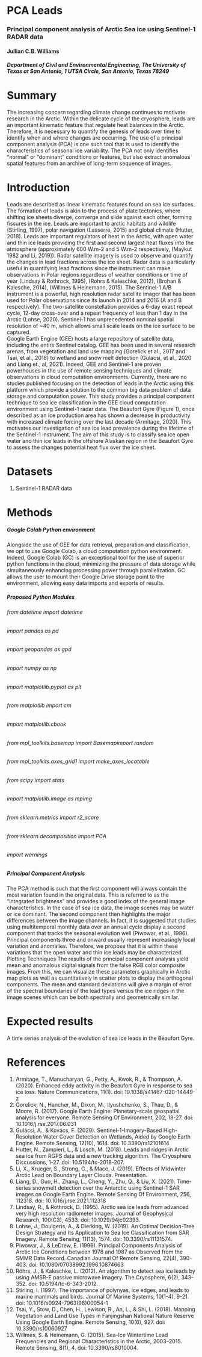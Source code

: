 # PCA Leads
### Principal component analysis of Arctic Sea ice using Sentinel-1 RADAR data
#### Jullian C.B. Williams
##### Department of Civil and Environmental Engineering, The University of Texas at San Antonio, 1 UTSA Circle, San Antonio, Texas 78249

# Summary
The increasing concern regarding climate change continues to motivate research in the Arctic. Within the delicate cycle of the cryosphere, leads are an important kinematic feature that regulate heat balances in the Arctic. Therefore, it is necessary to quantify the genesis of leads over time to identify when and where changes are occurring. The use of a principal component analysis (PCA) is one such tool that is used to identify the characteristics of seasonal ice variability. The PCA not only identifies “normal” or “dominant” conditions or features, but also extract anomalous spatial features from an archive of long-term sequence of images. 
# Introduction 
Leads are described as linear kinematic features found on sea ice surfaces. The formation of leads is akin to the process of plate tectonics, where shifting ice sheets diverge, converge and slide against each other, forming fissures in the ice. Leads are important to arctic habitats and wildlife (Stirling, 1997), polar navigation  (Lasserre, 2015) and global climate (Hutter, 2018). Leads are important regulators of heat in the Arctic, with open water and thin ice leads providing the first and second largest heat fluxes into the atmosphere (approximately 600 W.m-2 and 5 W.m-2 respectively, (Maykut 1982 and Li, 2019)). 
Radar satellite imagery is used to observe and quantify the changes in lead fractions across the ice sheet. Radar data is particularly useful in quantifying lead fractions since the instrument can make observations in Polar regions regardless of weather conditions or time of year (Lindsay & Rothrock, 1995), (Rohrs & Kaleschke, 2012), (Brohan & Kalesche, 2014), (Willmes & Heinemann, 2015). The Sentinel-1 A/B instrument is a powerful, high resolution radar satellite imager that has been used for Polar observations since its launch in 2014 and 2016 (A and B respectively). The two-satellite constellation provides a 6-day exact repeat cycle, 12-day cross-over and a repeat frequency of less than 1 day in the Arctic (Lohse, 2020). Sentinel-1 has unprecedented nominal spatial resolution of ~40 m, which allows small scale leads on the ice surface to be captured.    
Google Earth Engine (GEE) hosts a large repository of satellite data, including the entire Sentinel catalog. GEE has been used in several research arenas, from vegetation and land use mapping (Gorelick et al., 2017 and Tsai, et al., 2018) to wetland and snow melt detection (Gulacsi, et al., 2020 and Liang et., al, 2021). Indeed, GEE and Sentinel-1 are proven powerhouses in the use of remote sensing techniques and climate observations in cloud computation environments. Currently, there are no studies published focusing on the detection of leads in the Arctic using this platform which provide a solution to the common big data problem of data storage and computation power. 
This study provides a principal component technique to sea ice classification in the GEE cloud computation environment using Sentinel-1 radar data. The Beaufort Gyre (Figure 1), once described as an ice production area has shown a decrease in productivity with increased climate forcing over the last decade (Armitage, 2020). This motivates our investigation of sea ice lead prevalence during the lifetime of the Sentinel-1 instrument. The aim of this study is to classify sea ice open water and thin ice leads in the offshore Alaskan region in the Beaufort Gyre to assess the changes potential heat flux over the ice sheet. 
 
# Datasets
1.	Sentinel-1 RADAR data
# Methods
##### Google Colab Python environment
Alongside the use of GEE for data retrieval, preparation and classification, we opt to use Google Colab, a cloud computation python environment. Indeed, Google Colab (GC) is an exceptional tool for the use of superior python functions in the cloud, minimizing the pressure of data storage while simultaneously enhancing processing power through parallelization. GC allows the user to mount their Google Drive storage point to the environment, allowing easy data imports and exports of results. 

##### Proposed Python Modules
###### from datetime import datetime
###### import pandas as pd
###### import geopandas as gpd
###### import numpy as np
###### import matplotlib.pyplot as plt
###### from matplotlib import cm
###### import matplotlib.cbook
###### from mpl_toolkits.basemap import Basemapimport random
###### from mpl_toolkits.axes_grid1 import make_axes_locatable
###### from scipy import stats
###### import matplotlib.image as mpimg
###### from sklearn.metrics import r2_score
###### from sklearn.decomposition import PCA
###### import warnings

##### Principal Component Analysis
The PCA method is such that the first component will always contain the most variation found in the original data. This is referred to as the “integrated brightness” and provides a good index of the general image characteristics. In the case of sea ice data, the image scenes may be water or ice dominant. The second component then highlights the major differences between the image channels. In fact, it is suggested that studies using multitemporal monthly data over an annual cycle display a second component that tracks the seasonal evolution well (Piwowar, et al., 1996). Principal components three and onward usually represent increasingly local variation and anomalies. Therefore, we propose that it is within these variations that the open water and thin ice leads may be characterized. 
Plotting Techniques
The results of the principal component analysis yield mean and anomalous digital signals from the false RGB color composite images. From this, we can visualize these parameters graphically in Arctic map plots as well as quantitatively in scatter plots to display the orthogonal components. The mean and standard deviations will give a margin of error of the spectral boundaries of the lead types versus the ice ridges in the image scenes which can be both spectrally and geometrically similar.  
# Expected results
A time series analysis of the evolution of sea ice leads in the Beaufort Gyre. 
# References
1.	Armitage, T., Manucharyan, G., Petty, A., Kwok, R., & Thompson, A. (2020). Enhanced eddy activity in the Beaufort Gyre in response to sea ice loss. Nature Communications, 11(1). doi: 10.1038/s41467-020-14449-z
2.	Gorelick, N., Hancher, M., Dixon, M., Ilyushchenko, S., Thau, D., & Moore, R. (2017). Google Earth Engine: Planetary-scale geospatial analysis for everyone. Remote Sensing Of Environment, 202, 18-27. doi: 10.1016/j.rse.2017.06.031
3.	Gulácsi, A., & Kovács, F. (2020). Sentinel-1-Imagery-Based High-Resolution Water Cover Detection on Wetlands, Aided by Google Earth Engine. Remote Sensing, 12(10), 1614. doi: 10.3390/rs12101614
4.	Hutter, N., Zampieri, L., & Losch, M. (2018). Leads and ridges in Arctic sea ice from RGPS data and a new tracking algorithm. The Cryosphere Discussions, 1-27. doi: 10.5194/tc-2018-207.
5.	Li, X., Krueger, S., Strong, C., & Mace, J. (2019). Effects of Midwinter Arctic Lead on Boundary Layer Clouds. Presentation.
6.	Liang, D., Guo, H., Zhang, L., Cheng, Y., Zhu, Q., & Liu, X. (2021). Time-series snowmelt detection over the Antarctic using Sentinel-1 SAR images on Google Earth Engine. Remote Sensing Of Environment, 256, 112318. doi: 10.1016/j.rse.2021.112318
7.	Lindsay, R., & Rothrock, D. (1995). Arctic sea ice leads from advanced very high resolution radiometer images. Journal of Geophysical Research, 100(C3), 4533. doi: 10.1029/94jc02393.
8.	Lohse, J., Doulgeris, A., & Dierking, W. (2019). An Optimal Decision-Tree Design Strategy and Its Application to Sea Ice Classification from SAR Imagery. Remote Sensing, 11(13), 1574. doi: 10.3390/rs11131574.
9.	Piwowar, J., & LeDrew, E. (1996). Principal Components Analysis of Arctic Ice Conditions between 1978 and 1987 as Observed from the SMMR Data Record. Canadian Journal Of Remote Sensing, 22(4), 390-403. doi: 10.1080/07038992.1996.10874663
10.	Röhrs, J., & Kaleschke, L. (2012). An algorithm to detect sea ice leads by using AMSR-E passive microwave imagery. The Cryosphere, 6(2), 343-352. doi: 10.5194/tc-6-343-2012.
11.	Stirling, I. (1997). The importance of polynyas, ice edges, and leads to marine mammals and birds. Journal Of Marine Systems, 10(1-4), 9-21. doi: 10.1016/s0924-7963(96)00054-1
12.	Tsai, Y., Stow, D., Chen, H., Lewison, R., An, L., & Shi, L. (2018). Mapping Vegetation and Land Use Types in Fanjingshan National Nature Reserve Using Google Earth Engine. Remote Sensing, 10(6), 927. doi: 10.3390/rs10060927
13.	Willmes, S. & Heinemann, G. (2015). Sea-Ice Wintertime Lead Frequencies and Regional Characteristics in the Arctic, 2003–2015. Remote Sensing, 8(1), 4. doi: 10.3390/rs8010004.
